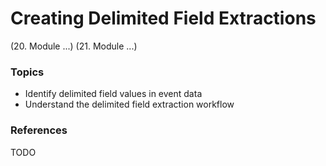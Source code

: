 # Creating Delimited Field Extractions
(20. Module ...)
(21. Module ...)

### Topics
* Identify delimited field values in event data
* Understand the delimited field extraction workflow

 
### References
TODO

